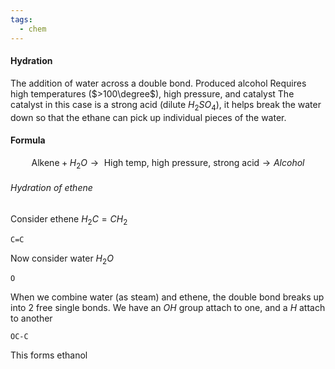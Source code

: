 ```yaml
---
tags:
  - chem
---
```

#### Hydration
The addition of water across a double bond.
	Produced alcohol
	Requires high temperatures ($>100\degree$), high pressure, and catalyst
		The catalyst in this case is a strong acid (dilute $H_2SO_4$), it helps break the water down so that the ethane can pick up individual pieces of the water. 
#### Formula
$$\textrm{Alkene} + H_2O \rightarrow \textrm{ High temp, high pressure, strong acid}\rightarrow Alcohol$$

###### Hydration of ethene
Consider ethene
$H_2C=CH_2$ 
```smiles
C=C
```
Now consider water
$H_2O$ 
```smiles
O
```

When we combine water (as steam) and ethene, the double bond breaks up into 2 free single bonds. We have an $OH$ group attach to one, and a $H$ attach to another
```smiles
OC-C
```
This forms ethanol

